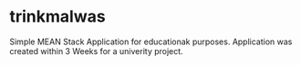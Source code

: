 # trinkmalwas

Simple MEAN Stack Application for educationak purposes.
Application was created within 3 Weeks for a univerity project.

